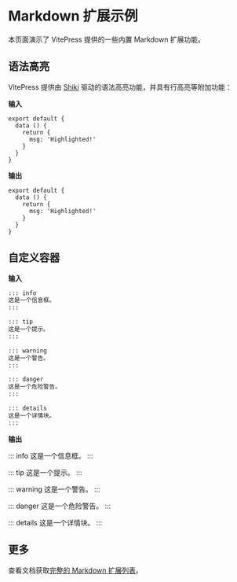 # Markdown 扩展示例

本页面演示了 VitePress 提供的一些内置 Markdown 扩展功能。

## 语法高亮

VitePress 提供由 [Shiki](https://github.com/shikijs/shiki) 驱动的语法高亮功能，并具有行高亮等附加功能：

**输入**

```js{4}
export default {
  data () {
    return {
      msg: 'Highlighted!'
    }
  }
}
```

**输出**

```js{4}
export default {
  data () {
    return {
      msg: 'Highlighted!'
    }
  }
}
```

## 自定义容器

**输入**

```md
::: info
这是一个信息框。
:::

::: tip
这是一个提示。
:::

::: warning
这是一个警告。
:::

::: danger
这是一个危险警告。
:::

::: details
这是一个详情块。
:::
```

**输出**

::: info
这是一个信息框。
:::

::: tip
这是一个提示。
:::

::: warning
这是一个警告。
:::

::: danger
这是一个危险警告。
:::

::: details
这是一个详情块。
:::

## 更多

查看文档获取[完整的 Markdown 扩展列表](https://vitepress.dev/guide/markdown)。
